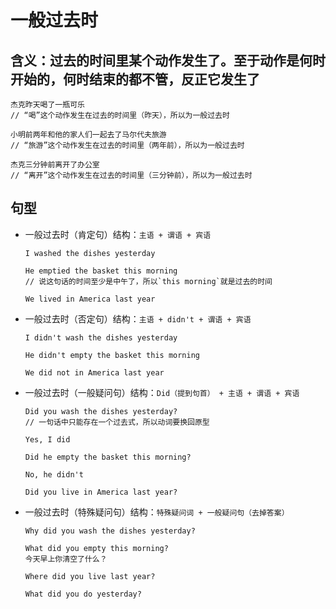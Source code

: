 # 一般过去时

## 含义：过去的时间里某个动作发生了。至于动作是何时开始的，何时结束的都不管，反正它发生了

```
杰克昨天喝了一瓶可乐
// “喝”这个动作发生在过去的时间里（昨天），所以为一般过去时

小明前两年和他的家人们一起去了马尔代夫旅游
// “旅游”这个动作发生在过去的时间里（两年前），所以为一般过去时

杰克三分钟前离开了办公室
// “离开”这个动作发生在过去的时间里（三分钟前），所以为一般过去时
```

## 句型

- 一般过去时（肯定句）结构：`主语 + 谓语 + 宾语`

  ```
  I washed the dishes yesterday

  He emptied the basket this morning
  // 说这句话的时间至少是中午了，所以`this morning`就是过去的时间

  We lived in America last year
  ```

- 一般过去时（否定句）结构：`主语 + didn't + 谓语 + 宾语`

  ```
  I didn't wash the dishes yesterday

  He didn't empty the basket this morning

  We did not in America last year
  ```

- 一般过去时（一般疑问句）结构：`Did（提到句首） + 主语 + 谓语 + 宾语`

  ```
  Did you wash the dishes yesterday?
  // 一句话中只能存在一个过去式，所以动词要换回原型

  Yes, I did

  Did he empty the basket this morning?

  No, he didn't

  Did you live in America last year?
  ```

- 一般过去时（特殊疑问句）结构：`特殊疑问词 + 一般疑问句（去掉答案）`

  ```
  Why did you wash the dishes yesterday?

  What did you empty this morning?
  今天早上你清空了什么？

  Where did you live last year?

  What did you do yesterday?
  ```
